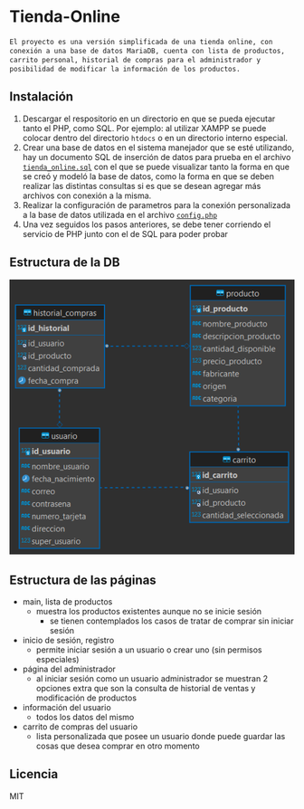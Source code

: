 # Tienda-Online

    El proyecto es una versión simplificada de una tienda online, con conexión a una base de datos MariaDB, cuenta con lista de productos, carrito personal, historial de compras para el administrador y posibilidad de modificar la información de los productos.

## Instalación

1. Descargar el respositorio en un directorio en que se pueda ejecutar tanto el PHP, como SQL. Por ejemplo: al utilizar XAMPP se puede colocar dentro del directorio `htdocs` o en un directorio interno especial.
2. Crear una base de datos en el sistema manejador que se esté utilizando, hay un documento SQL de inserción de datos para prueba en el archivo [`tienda_online.sql`](DB/tienda_online.sql) con el que se puede visualizar tanto la forma en que se creó y modeló la base de datos, como la forma en que se deben realizar las distintas consultas si es que se desean agregar más archivos con conexión a la misma.
3. Realizar la configuración de parametros para la conexión personalizada a la base de datos utilizada en el archivo [`config.php`](config/config.php)
4. Una vez seguidos los pasos anteriores, se debe tener corriendo el servicio de PHP junto con el de SQL para poder probar 

## Estructura de la DB

![Diagrama E-R](img/readme/tienda_online.png)

## Estructura de las páginas

* main, lista de productos
  * muestra los productos existentes aunque no se inicie sesión
    * se tienen contemplados los casos de tratar de comprar sin iniciar sesión
* inicio de sesión, registro
  * permite iniciar sesión a un usuario o crear uno (sin permisos especiales)
* página del administrador
  * al iniciar sesión como un usuario administrador se muestran 2 opciones extra que son la consulta de historial de ventas y modificación de productos
* información del usuario
  * todos los datos del mismo
* carrito de compras del usuario
  * lista personalizada que posee un usuario donde puede guardar las cosas que desea comprar en otro momento

## Licencia

MIT

